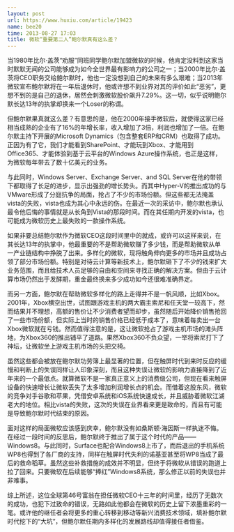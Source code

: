```yaml
---
layout: post
url: https://www.huxiu.com/article/19423
name: bee20
time: 2013-08-27 17:03
title: 微软“重要第二人”鲍尔默真有这么差？
---
```

当1980年比尔·盖茨“劝服”同班同学鲍尔默加盟微软的时候，他肯定没料到这家当时默默无闻的公司能够成为如今全世界最有影响力的公司之一；当2000年比尔·盖茨将CEO职务交给鲍尔默时，他也一定没想到自己的未来有多么艰难；当2013年微软宣布鲍尔默将在一年后退休时，他或许想不到业界对其的评价如此“恶劣”，更想不到的是自己的退休，居然会刺激微软股价飙升7.29%。这一切，似乎说明鲍尔默长达13年的执掌却换来一个Loser的称谓。

但鲍尔默果真就这么差？有意思的是，他在2000年接手微软后，就使得这家已经相当成熟的企业有了16%的年增长率，收入增加了3倍，利润也增加了一倍。在鲍尔默主持下开展的Microsoft Dynamics（包含整套ERP和CRM）也取得了成功。正因为有了它，我们才能看到SharePoint、才能玩到Xbox、才能用到Office365、才能体验到基于云平台的Windows Azure操作系统，也正是这样，为微软每年带去了数十亿美元的业务。

与此同时，Windows Server、Exchange Server、and SQL Server在他的带领下都取得了长足的进步，显示出强劲的增长势头。而其中Hyper-V的推出成功的与VMware形成了分庭抗争的局面，抢占了不少的市场份额。但这些都无法掩盖vista的失败，vista也成为其心中永远的伤。在最近一次的采访中，鲍尔默也承认最令他后悔的事情就是从长角到Vista的那段时间。而在其任期内开发的vista，也可能成为微软历史上最失败的一款操作系统。

如果非要总结鲍尔默作为微软CEO这段时间里中的就成，或许可以这样来说，在其长达13年的执掌中，他最重要的不是帮助微软赚了多少钱，而是帮助微软从单一产业链结构中挣脱了出来。多样化的微软，现将触角伸向更多的市场并且成功占领了部分市场份额。特别是对待云计算等新技术上，鲍尔默砸下了不少的钱来扩大业务范围，而且给技术人员足够的自由和空间来寻找正确的解决方案。但由于云计算市场仍然出于发酵期，重金最终换来多少成功如今还很难准确界定。

而另一方面，鲍尔默在帮助微软多样化的路上走得并不是一帆风顺，比如Xbox。2001年，Xbox横空出世，试图跟游戏主机的两大霸主索尼和任天堂一较高下，然而结果并不理想，高额的售价让不少消费者望而却步，虽然随后开始降价销售抢回了一些市场份额，但实际上当时的销售价格已经低于成本了，意味着每卖出一台Xbox微软就在亏钱。然而值得注意的是，这让微软抢占了游戏主机市场的滩头阵地，为Xbox360的推出铺平了道路。果然Xbox360不负众望，一举将索尼打下了神坛，让微软坐上游戏主机市场的头把交椅。

虽然这些都会被放在鲍尔默功劳簿上最显著的位置，但在触屏时代到来时反应的缓慢和判断上的失误同样让人印象深刻，而且这种失误让微软的影响力直接降到了近年来的一个最低点。就算微软不是一家真正意义上的消费级公司，但现在看来触屏设备的快速增长让微软丢失了太多增加利润增长点的机会。而借着这股东风，微软的竞争对手谷歌和苹果，凭借安卓系统和iOS系统快速成长，并且威胁着微软江湖老大的地位。相比vista的失败，这次的失误在业界看来更是致命的，而且有可能是导致鲍尔默时代结束的原因。

面对这样的局面微软应该感到庆幸，鲍尔默没有如桑斯顿·海因斯一样执迷不悔。在经过一段时间的反思后，鲍尔默终于推出了属于这个时代的产品——Windows8。与此同时，Surface也配合Windows8上市了，而后退出的手机系统WP8也得到了各厂商的支持，同样在触屏时代失利的诺基亚甚至将WP8当成了最后的救命稻草。虽然这些补救措施的成效并不明显，但终于将微软从错误的跑道上拉了回来。只要微软在后续能够“捧红”Windows8系统，那么修正以前的失误也并非难事。

综上所述，这位全球第46号富翁在担任微软CEO十三年的时间里，经历了无数次的成功，也犯下过致命的错误，无路如此他都会在微软的历史上留下浓墨重彩的一笔。或许他的继任者会将更多的重心转移到移动等新兴消费技术领域，填补鲍尔默时代挖下的“大坑”，但鲍尔默任期内多样化的发展路线却值得接任者借鉴。

